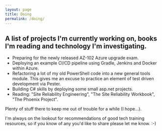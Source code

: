 ```yaml
---
layout: page
title: Doing
permalink: /doing/
---
```


## A list of projects I'm currently working on, books I'm reading and technology I'm investigating.

* Preparing for the newly released AZ-102 Azure upgrade exam.
* Deploying an example CI/CD pipeline using Gradle, Jenkins and Docker within Azure.
* Refactoring a lot of my old PowerShell code into a new general tools module.  This gives me an excuse to practice an element of test driven development via Pester.
* Building C# skills by deploying some small asp.net projects.
* Reading: "Site Reliability Engineering", "The Site Reliability Workbook", "The Phoenix Project".

Plenty of stuff there to keep me out of trouble for a while (I hope...).

I'm always on the lookout for recommendations of good tech training resources, so if you know of any you'd like to share please let me know. :-)